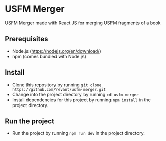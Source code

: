# USFM Merger
USFM Merger made with React JS for merging USFM fragments of a book

## Prerequisites

- Node.js (https://nodejs.org/en/download/)
- npm (comes bundled with Node.js)

## Install
- Clone this repository by running `git clone https://github.com/revant/usfm-merger.git`
- Change into the project directory by running `cd usfm-merger`
- Install dependencies for this project by running `npm install` in the project directory.

## Run the project

- Run the project by running `npm run dev` in the project directory.

